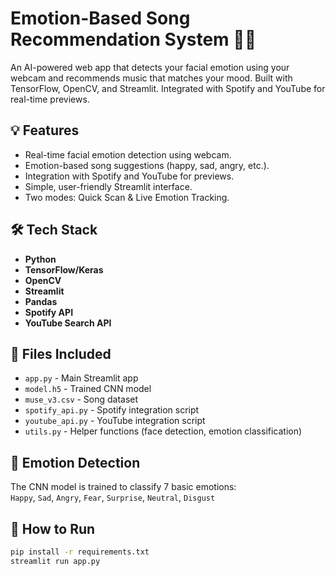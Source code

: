 # Emotion-Based Song Recommendation System 🎵🙂

An AI-powered web app that detects your facial emotion using your webcam and recommends music that matches your mood. Built with TensorFlow, OpenCV, and Streamlit. Integrated with Spotify and YouTube for real-time previews.

## 💡 Features

- Real-time facial emotion detection using webcam.
- Emotion-based song suggestions (happy, sad, angry, etc.).
- Integration with Spotify and YouTube for previews.
- Simple, user-friendly Streamlit interface.
- Two modes: Quick Scan & Live Emotion Tracking.

## 🛠️ Tech Stack

- **Python**
- **TensorFlow/Keras**
- **OpenCV**
- **Streamlit**
- **Pandas**
- **Spotify API**
- **YouTube Search API**

## 📁 Files Included

- `app.py` - Main Streamlit app
- `model.h5` - Trained CNN model
- `muse_v3.csv` - Song dataset
- `spotify_api.py` - Spotify integration script
- `youtube_api.py` - YouTube integration script
- `utils.py` - Helper functions (face detection, emotion classification)

## 🧠 Emotion Detection

The CNN model is trained to classify 7 basic emotions:  
`Happy`, `Sad`, `Angry`, `Fear`, `Surprise`, `Neutral`, `Disgust`

## 🚀 How to Run

```bash
pip install -r requirements.txt
streamlit run app.py
